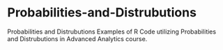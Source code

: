 # Probabilities-and-Distrubutions
Probabilities and Distrubutions
Examples of R Code utilizing Probabilities and Distrubutions in Advanced Analytics course. 
